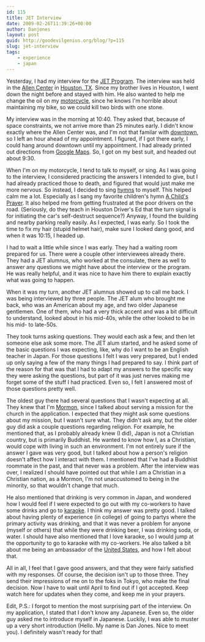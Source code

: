 ```yaml
---
id: 115
title: JET Interview
date: 2009-02-26T11:39:26+00:00
author: Danjones
layout: post
guid: http://goodevilgenius.org/blog/?p=115
slug: jet-interview
tags:
    - experience
    - japan
---
```

Yesterday, I had my interview for the [JET Program](https://www.jetprogramme.org/). The interview was held in the [Allen Center](https://en.wikipedia.org/wiki/Allen_Center) in [Houston, TX](https://en.wikipedia.org/wiki/Houston). Since my brother lives in Houston, I went down the night before and stayed with him. He also wanted to help me change the oil on my [motorcycle](https://en.wikipedia.org/wiki/Suzuki_SV650), since he knows I'm horrible about maintaining my bike, so we could kill two birds with one stone.

My interview was in the morning at 10:40. They asked that, because of space constraints, we not arrive more than 25 minutes early. I didn't know exactly where the Allen Center was, and I'm not that familar with [downtown](https://en.wikipedia.org/wiki/Downtown_Houston), so I left an hour ahead of my appointment. I figured, if I got there early, I could hang around downtown until my appointment. I had already printed out directions from [Google Maps](https://maps.google.com/). So, I got on my best suit, and headed out about 9:30.

When I'm on my motorcycle, I tend to talk to myself, or sing. As I was going to the interview, I considered practicing the answers I intended to give, but I had already practiced those to death, and figured that would just make me more nervous. So instead, I decided to sing [hymns](https://www.lds.org/churchmusic/) to myself. This helped calm me a lot. Especially as I sang my favorite children's hymn [A Child's Prayer](https://www.youtube.com/watch?v=KQkO0XesgTc). It also helped me from getting frustrated at the poor drivers on the road. (Seriously, do they teach in Houston Driver's Ed that the turn signal is for initiating the car's self-destruct sequence?) Anyway, I found the building and nearby parking really easily. As I expected, I was early. So I took the time to fix my hair (stupid helmet hair), make sure I looked dang good, and when it was 10:15, I headed up.

I had to wait a little while since I was early. They had a waiting room prepared for us. There were a couple other interviewees already there. They had a JET alumnus, who worked at the consulate, there as well to answer any questions we might have about the interview or the program. He was really helpful, and it was nice to have him there to explain exactly what was going to happen.

When it was my turn, another JET alumnus showed up to call me back. I was being interviewed by three people. The JET alum who brought me back, who was an American about my age, and two older Japanese gentlemen. One of them, who had a very thick accent and was a bit difficult to understand, looked about in his mid-40s, while the other looked to be in his mid- to late-50s.

They took turns asking questions. They would each ask a few, and then let someone else ask some more. The JET alum started, and he asked some of the basic questions I was expecting, like, why do I want to be an English teacher in Japan. For those questions I felt I was very prepared, but I ended up only saying a few of the many things I had prepared to say. I think part of the reason for that was that I had to adapt my answers to the specific way they were asking the questions, but part of it was just nerves making me forget some of the stuff I had practiced. Even so, I felt I answered most of those questions pretty well.

The oldest guy there had several questions that I wasn't expecting at all. They knew that I'm [Mormon](https://www.mormon.org), since I talked about serving a mission for the church in the application. I expected that they might ask some questions about my mission, but I wasn't sure what. They didn't ask any, but the older guy did ask a couple questions regarding religion. For example, he mentioned that, as I probably already knew (I did), Japan is not a Christian country, but is primarily Buddhist. He wanted to know how I, as a Christian, would cope with living in such an environment. I'm not entirely sure if the answer I gave was very good, but I talked about how a person's religion doesn't affect how I interact with them. I mentioned that I've had a Buddhist roommate in the past, and that never was a problem. After the interview was over, I realized I should have pointed out that while I am a Christian in a Christian nation, as a Mormon, I'm not unaccustomed to being in the minority, so that wouldn't change that much.

He also mentioned that drinking is very common in Japan, and wondered how I would feel if I were expected to go out with my co-workers to have some drinks and go to [karaoke](https://en.wikipedia.org/wiki/Karaoke). I think my answer was pretty good. I talked about having plenty of experience (in college) of going to partys where the primary activity was drinking, and that it was never a problem for anyone (myself or others) that while they were drinking beer, I was drinking soda, or water. I should have also mentioned that I love karaoke, so I would jump at the opportunity to go to karaoke with my co-workers. He also talked a bit about me being an ambassador of the [United States](https://www.usa.gov/), and how I felt about that.

All in all, I feel that I gave good answers, and that they were fairly satisfied with my responses. Of course, the decision isn't up to those three. They send their impressions of me on to the foks in Tokyo, who make the final decision. Now I have to wait until April to find out if I got accepted. Keep watch here for updates when they come, and keep me in your prayers.

Edit, P.S.: I forgot to mention the most surprising part of the interview. On my application, I stated that I don't know any Japanese. Even so, the older guy asked me to introduce myself in Japanese. Luckily, I was able to muster up a very short introduction (Hello. My name is Dan Jones. Nice to meet you). I definitely wasn't ready for that!
